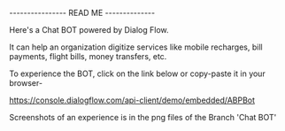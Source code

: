 ---------------- READ ME --------------

Here's a Chat BOT powered by Dialog Flow. 

It can help an organization digitize services like mobile recharges, bill payments, flight bills, money transfers, etc.

To experience the BOT, click on the link below or copy-paste it in your browser- 

https://console.dialogflow.com/api-client/demo/embedded/ABPBot

Screenshots of an experience is in the png files of the Branch 'Chat BOT'

